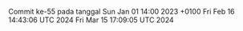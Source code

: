 Commit ke-55 pada tanggal Sun Jan 01 14:00 2023 +0100
Fri Feb 16 14:43:06 UTC 2024
Fri Mar 15 17:09:05 UTC 2024
